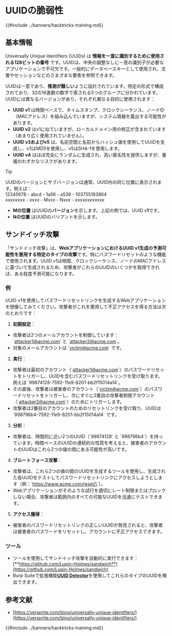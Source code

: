 # UUIDの脆弱性

{{#include ../banners/hacktricks-training.md}}

## 基本情報

Universally Unique Identifiers (UUIDs) は **情報を一意に識別するために使用される128ビットの番号** です。UUIDは、中央の調整なしに一意の識別子が必要なアプリケーションで不可欠です。一般的にデータベースキーとして使用され、文書やセッションなどのさまざまな要素を参照できます。

UUIDは一意であり、**推測が難しい**ように設計されています。特定の形式で構成されており、32の16進数の数字で表される5つのグループに分かれています。UUIDには異なるバージョンがあり、それぞれ異なる目的に使用されます：

- **UUID v1** は時間ベースで、タイムスタンプ、クロックシーケンス、ノードID（MACアドレス）を組み込んでいますが、システム情報を露出する可能性があります。
- **UUID v2** はv1に似ていますが、ローカルドメイン用の修正が含まれています（あまり広く使用されていません）。
- **UUID v3およびv5** は、名前空間と名前からハッシュ値を使用してUUIDを生成し、v3はMD5を使用し、v5はSHA-1を使用します。
- **UUID v4** はほぼ完全にランダムに生成され、高い匿名性を提供しますが、重複のわずかなリスクがあります。

> [!TIP]
> UUIDのバージョンとサブバージョンは通常、UUID内の同じ位置に表示されます。例えば：\
> 12345678 - abcd - 1a56 - a539 - 103755193864\
> xxxxxxxx - xxxx - Mxxx - Nxxx - xxxxxxxxxxxx
>
> - **Mの位置** はUUIDの**バージョン**を示します。上記の例では、UUID v**1**です。
> - **Nの位置** はUUIDのバリアントを示します。

## サンドイッチ攻撃

「サンドイッチ攻撃」は、**WebアプリケーションにおけるUUID v1生成の予測可能性を悪用する特定のタイプの攻撃**です。特にパスワードリセットのような機能で使用されます。UUID v1は時間、クロックシーケンス、ノードのMACアドレスに基づいて生成されるため、攻撃者がこれらのUUIDのいくつかを取得できれば、ある程度予測可能になります。

### 例

UUID v1を使用してパスワードリセットリンクを生成するWebアプリケーションを想像してみてください。攻撃者がこれを悪用して不正アクセスを得る方法は次のとおりです：

1. **初期設定**：

- 攻撃者は2つのメールアカウントを制御しています：\`attacker1@acme.com\` と \`attacker2@acme.com\`。
- 対象のメールアカウントは \`victim@acme.com\` です。

2. **実行**：

- 攻撃者は最初のアカウント（\`attacker1@acme.com\`）のパスワードリセットをトリガーし、UUIDを含むパスワードリセットリンクを受け取ります。例えば \`99874128-7592-11e9-8201-bb2f15014a14\`。
- その直後、攻撃者は被害者のアカウント（\`victim@acme.com\`）のパスワードリセットをトリガーし、次にすぐに2番目の攻撃者制御アカウント（\`attacker2@acme.com\`）のためにトリガーします。
- 攻撃者は2番目のアカウントのためのリセットリンクを受け取り、UUIDは \`998796b4-7592-11e9-8201-bb2f15014a14\` です。

3. **分析**：

- 攻撃者は、時間的に近い2つのUUID（\`99874128\` と \`998796b4\`）を持っています。時間ベースのUUIDの連続的な性質を考えると、被害者のアカウントのUUIDはこれら2つの値の間にある可能性が高いです。

4. **ブルートフォース攻撃**：

- 攻撃者は、これら2つの値の間のUUIDを生成するツールを使用し、生成された各UUIDをテストしてパスワードリセットリンクにアクセスしようとします（例：\`https://www.acme.com/reset/\<generated-UUID>\`）。
- Webアプリケーションがそのような試行を適切にレート制限またはブロックしない場合、攻撃者は範囲内のすべての可能なUUIDを迅速にテストできます。

5. **アクセス獲得**：

- 被害者のパスワードリセットリンクの正しいUUIDが発見されると、攻撃者は被害者のパスワードをリセットし、アカウントに不正アクセスできます。

### ツール

- ツールを使用してサンドイッチ攻撃を自動的に実行できます：[**https://github.com/Lupin-Holmes/sandwich**](https://github.com/Lupin-Holmes/sandwich)
- Burp Suiteで拡張機能[**UUID Detector**](https://portswigger.net/bappstore/65f32f209a72480ea5f1a0dac4f38248)を使用してこれらのタイプのUUIDを検出できます。

## 参考文献

- [https://versprite.com/blog/universally-unique-identifiers/](https://versprite.com/blog/universally-unique-identifiers/)

{{#include ../banners/hacktricks-training.md}}
